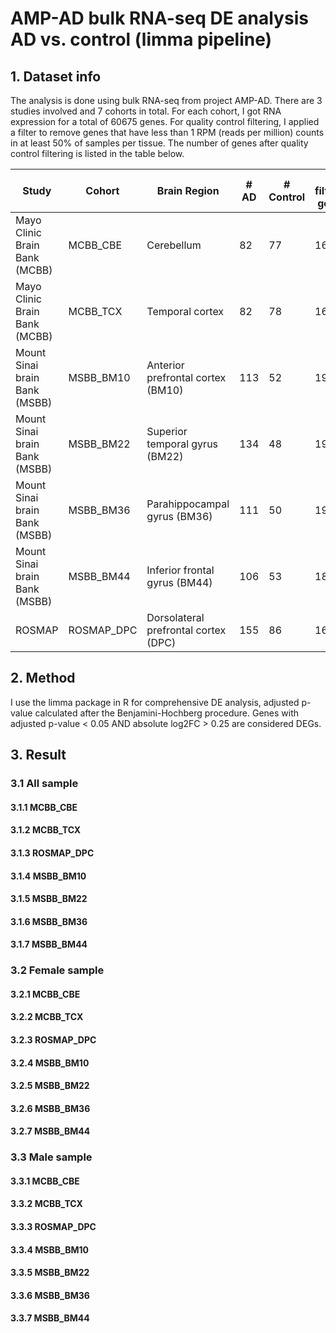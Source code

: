 # AMP-AD bulk RNA-seq DE analysis AD vs. control (limma pipeline)

## 1. Dataset info
The analysis is done using bulk RNA-seq from project AMP-AD. There are 3 studies involved and 7 cohorts in total. For each cohort, I got RNA expression for a total of 60675 genes. For quality control filtering, I applied a filter to remove genes that have less than 1 RPM (reads per million) counts in at least 50% of samples per tissue. The number of genes after quality control filtering is listed in the table below.

| Study                  | Cohort                         | Brain Region                         | \# AD | \# Control | \# filtered genes |
| ---------------------- | ------------------------------ | ------------------------------------ | ----- | ---------- | ----------------- |
| Mayo Clinic Brain Bank (MCBB) | MCBB\_CBE                      | Cerebellum                           | 82    | 77         | 16862             |
| Mayo Clinic Brain Bank (MCBB)|MCBB\_TCX              | Temporal cortex                | 82                                   | 78    | 16489      |
| Mount Sinai brain Bank (MSBB)| MSBB\_BM10                     | Anterior prefrontal cortex (BM10)    | 113   | 52         | 19919             |
| Mount Sinai brain Bank (MSBB)|MSBB\_BM22             | Superior temporal gyrus (BM22) | 134                                  | 48    | 19565      |
| Mount Sinai brain Bank (MSBB)|MSBB\_BM36             | Parahippocampal gyrus (BM36)   | 111                                  | 50    | 19893      |
| Mount Sinai brain Bank (MSBB)|MSBB\_BM44             | Inferior frontal gyrus (BM44)  | 106                                  | 53    | 18647      |
| ROSMAP                 | ROSMAP\_DPC                    | Dorsolateral prefrontal cortex (DPC) | 155   | 86         | 16941             |

## 2. Method
I use the limma package in R for comprehensive DE analysis, adjusted p-value calculated after the Benjamini-Hochberg procedure. Genes with adjusted p-value < 0.05 AND absolute log2FC > 0.25 are considered DEGs.

## 3. Result
### 3.1 All sample
#### 3.1.1 MCBB_CBE
#### 3.1.2 MCBB_TCX
#### 3.1.3 ROSMAP_DPC
#### 3.1.4 MSBB_BM10
#### 3.1.5 MSBB_BM22
#### 3.1.6 MSBB_BM36
#### 3.1.7 MSBB_BM44
### 3.2 Female sample
#### 3.2.1 MCBB_CBE
#### 3.2.2 MCBB_TCX
#### 3.2.3 ROSMAP_DPC
#### 3.2.4 MSBB_BM10
#### 3.2.5 MSBB_BM22
#### 3.2.6 MSBB_BM36
#### 3.2.7 MSBB_BM44
### 3.3 Male sample
#### 3.3.1 MCBB_CBE
#### 3.3.2 MCBB_TCX
#### 3.3.3 ROSMAP_DPC
#### 3.3.4 MSBB_BM10
#### 3.3.5 MSBB_BM22
#### 3.3.6 MSBB_BM36
#### 3.3.7 MSBB_BM44

